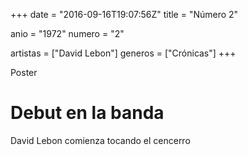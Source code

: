 +++
date = "2016-09-16T19:07:56Z"
title = "Número 2"

anio = "1972"
numero = "2"

artistas = ["David Lebon"]
generos = ["Crónicas"]
+++

Poster

# Debut en la banda

David Lebon comienza tocando el cencerro
